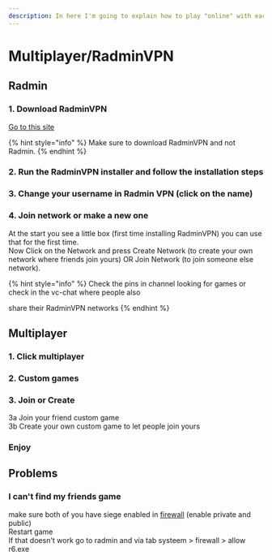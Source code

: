 ```yaml
---
description: In here I'm going to explain how to play "online" with each other
---
```


# Multiplayer/RadminVPN

## Radmin

### 1. Download RadminVPN

[Go to this site](https://www.radmin-vpn.com/)

{% hint style="info" %}
Make sure to download RadminVPN and not Radmin.
{% endhint %}

### 2. Run the RadminVPN installer and follow the installation steps

### 3. Change your username in Radmin VPN (click on the name)

### 4. Join network or make a new one

At the start you see a little box (first time installing RadminVPN) you can use that for the first time.\
Now Click on the Network and press Create Network (to create your own network where friends join yours) OR Join Network (to join someone else network).

{% hint style="info" %}
Check the pins in channel looking for games or check in the vc-chat where people also

share their RadminVPN networks
{% endhint %}

## Multiplayer

### 1. Click multiplayer

### 2. Custom games

### 3. Join or Create

3a Join your friend custom game\
3b Create your own custom game to let people join yours

### Enjoy

## Problems

### I can't find my friends game

make sure both of you have siege enabled in [firewall](https://pureinfotech.com/allow-apps-firewall-windows-10/) (enable private and public)\
Restart game\
If that doesn't work go to radmin and via tab systeem > firewall > allow r6.exe
